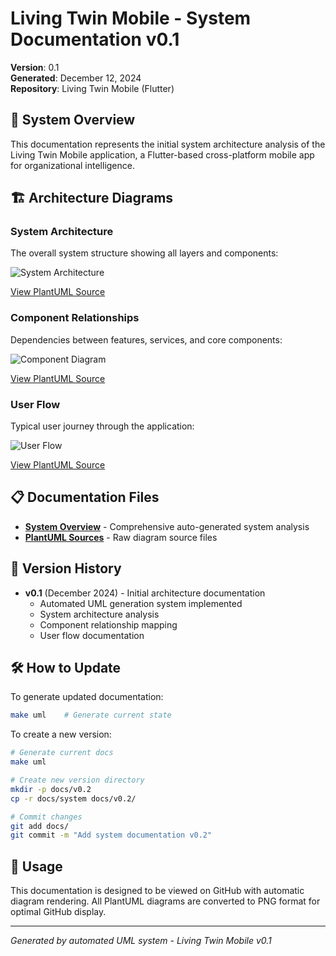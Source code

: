 # Living Twin Mobile - System Documentation v0.1

**Version**: 0.1  
**Generated**: December 12, 2024  
**Repository**: Living Twin Mobile (Flutter)

## 📱 System Overview

This documentation represents the initial system architecture analysis of the Living Twin Mobile application, a Flutter-based cross-platform mobile app for organizational intelligence.

## 🏗️ Architecture Diagrams

### System Architecture
The overall system structure showing all layers and components:

![System Architecture](https://www.plantuml.com/plantuml/proxy?cache=no&src=https://raw.githubusercontent.com/kpernyer/living-twin-mobile/main/docs/v0.1/system/system_architecture.puml)

[View PlantUML Source](./system/system_architecture.puml)

### Component Relationships
Dependencies between features, services, and core components:

![Component Diagram](https://www.plantuml.com/plantuml/proxy?cache=no&src=https://raw.githubusercontent.com/kpernyer/living-twin-mobile/main/docs/v0.1/system/component_diagram.puml)

[View PlantUML Source](./system/component_diagram.puml)

### User Flow
Typical user journey through the application:

![User Flow](https://www.plantuml.com/plantuml/proxy?cache=no&src=https://raw.githubusercontent.com/kpernyer/living-twin-mobile/main/docs/v0.1/system/user_flow.puml)

[View PlantUML Source](./system/user_flow.puml)

## 📋 Documentation Files

- **[System Overview](./system/SYSTEM.md)** - Comprehensive auto-generated system analysis
- **[PlantUML Sources](./system/)** - Raw diagram source files

## 🔄 Version History

- **v0.1** (December 2024) - Initial architecture documentation
  - Automated UML generation system implemented  
  - System architecture analysis
  - Component relationship mapping
  - User flow documentation

## 🛠️ How to Update

To generate updated documentation:

```bash
make uml    # Generate current state
```

To create a new version:

```bash
# Generate current docs
make uml

# Create new version directory  
mkdir -p docs/v0.2
cp -r docs/system docs/v0.2/

# Commit changes
git add docs/
git commit -m "Add system documentation v0.2"
```

## 📖 Usage

This documentation is designed to be viewed on GitHub with automatic diagram rendering. All PlantUML diagrams are converted to PNG format for optimal GitHub display.

---
*Generated by automated UML system - Living Twin Mobile v0.1*